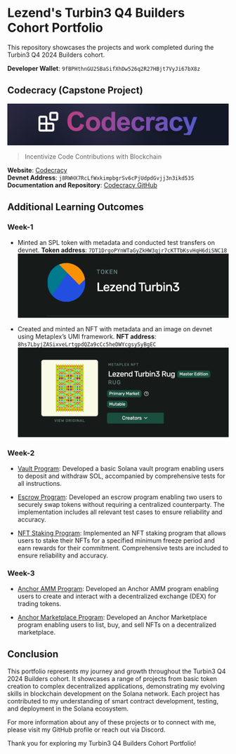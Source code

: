 # Lezend's Turbin3 Q4 Builders Cohort Portfolio

This repository showcases the projects and work completed during the Turbin3 Q4 2024 Builders cohort.

**Developer Wallet**: `9fBPHthnGU2SBaSifXhDw526q2R27HBjt7VyJi67bX8z`

## Codecracy (Capstone Project)

![Codecracy](./assets/images/codecracy.png)
> Incentivize Code Contributions with Blockchain

**Website**: [Codecracy](https://codecracy.vercel.app/)  
**Devnet Address**: `j8RWHX7RcLfWxkimpbgrSv6cPjUdpdGvjj3n3ikd53S`  
**Documentation and Repository**: [Codecracy GitHub](https://github.com/thelezend/codecracy)

## Additional Learning Outcomes

### Week-1

- Minted an SPL token with metadata and conducted test transfers on devnet.
    **Token address**: `7DT1DrgoPYnWTaGyZkHW3qjr7cKTTbKsvHqH6diSNC18`
    ![SPL Token](./assets/images/spl-token.png)

- Created and minted an NFT with metadata and an image on devnet using Metaplex’s UMI framework.
    **NFT address**: `8hs7LbyjZASixveLrtgpdQZa9cCc5heDWYcgsySyBgEC`
    ![NFT](./assets/images/rug-nft.png)

### Week-2

- [Vault Program](/programs/vault-program): Developed a basic Solana vault program enabling users to deposit and withdraw SOL, accompanied by comprehensive tests for all instructions.

- [Escrow Program](/programs/escrow-program): Developed an escrow program enabling two users to securely swap tokens without requiring a centralized counterparty. The implementation includes all relevant test cases to ensure reliability and accuracy.

- [NFT Staking Program](/programs/nft-staking-program/): Implemented an NFT staking program that allows users to stake their NFTs for a specified minimum freeze period and earn rewards for their commitment. Comprehensive tests are included to ensure reliability and accuracy.

### Week-3

- [Anchor AMM Program](/programs/anchor-amm): Developed an Anchor AMM program enabling users to create and interact with a decentralized exchange (DEX) for trading tokens.

- [Anchor Marketplace Program](/programs/anchor-marketplace): Developed an Anchor Marketplace program enabling users to list, buy, and sell NFTs on a decentralized marketplace.

## Conclusion

This portfolio represents my journey and growth throughout the Turbin3 Q4 2024 Builders cohort. It showcases a range of projects from basic token creation to complex decentralized applications, demonstrating my evolving skills in blockchain development on the Solana network. Each project has contributed to my understanding of smart contract development, testing, and deployment in the Solana ecosystem.

For more information about any of these projects or to connect with me, please visit my GitHub profile or reach out via Discord.

Thank you for exploring my Turbin3 Q4 Builders Cohort Portfolio!
